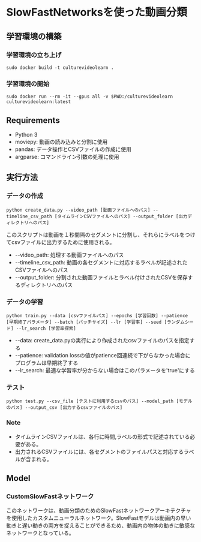 # SlowFastNetworksを使った動画分類
## 学習環境の構築
### 学習環境の立ち上げ
```
sudo docker build -t culturevideolearn .
```
### 学習環境の開始
```
sudo docker run --rm -it --gpus all -v $PWD:/culturevideolearn culturevideolearn:latest
```

## Requirements

- Python 3
- moviepy: 動画の読み込みと分割に使用
- pandas: データ操作とCSVファイルの作成に使用
- argparse: コマンドライン引数の処理に使用
## 実行方法
### データの作成
```
python create_data.py --video_path [動画ファイルへのパス] --timeline_csv_path [タイムラインCSVファイルへのパス] --output_folder [出力ディレクトリへのパス]
```
このスクリプトは動画を１秒間隔のセグメントに分割し、それらにラベルをつけてcsvファイルに出力するために使用される。

- --video_path: 処理する動画ファイルへのパス
- --timeline_csv_path: 動画の各セグメントに対応するラベルが記述されたCSVファイルへのパス
- --output_folder: 分割された動画ファイルとラベル付けされたCSVを保存するディレクトリへのパス
### データの学習
```
python train.py --data [csvファイルパス] --epochs [学習回数] --patience [早期終了パラメータ] --batch [バッチサイズ] --lr [学習率] --seed [ランダムシード] --lr_search [学習率探索]
```

- --data: create_data.pyの実行により作成されたcsvファイルのパスを指定する
- --patience: validation lossの値がpatience回連続で下がらなかった場合にプログラムは早期終了する
- --lr_search: 最適な学習率が分からない場合はこのパラメータを'true'にする
### テスト
```
python test.py --csv_file [テストに利用するcsvのパス] --model_path [モデルのパス] --output_csv [出力するcsvファイルのパス] 
```

### Note
- タイムラインCSVファイルは、各行に時間,ラベルの形式で記述されている必要がある。
- 出力されるCSVファイルには、各セグメントのファイルパスと対応するラベルが含まれる。
## Model
### CustomSlowFastネットワーク
このネットワークは、動画分類のためのSlowFastネットワークアーキテクチャを使用したカスタムニューラルネットワーク。SlowFastモデルは動画内の早い動きと遅い動きの両方を捉えることができるため、動画内の物体の動きに敏感なネットワークとなっている。
